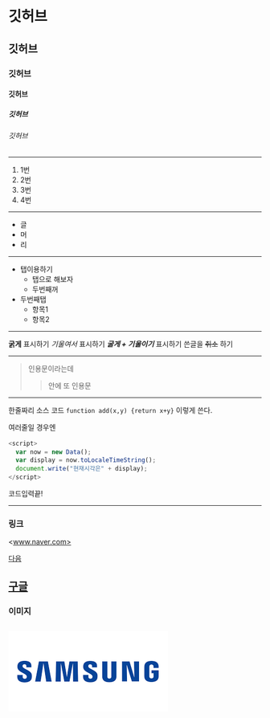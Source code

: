 # 깃허브
## 깃허브
### 깃허브
#### 깃허브
##### 깃허브
###### 깃허브

---
1. 1번
2. 2번
3. 3번
4. 4번

---

- 글
- 머
- 리

---
- 탭이용하기
  - 탭으로 해보자
  - 두번째꺼
- 두번째탭
  - 항목1
  - 항목2
---

**굵게** 표시하기
*기울여서* 표시하기
***굴게 + 기울이기*** 표시하기
쓴글을 ~~취소~~ 하기

---

> 인용문이라는데
>> 안에 또 인용문

---
한줄짜리 소스 코드 `function add(x,y) {return x+y}` 이렇게 쓴다.

여러줄일 경우엔

```javascript
<script>
  var now = new Data();
  var display = now.toLocaleTimeString();
  document.write("현재시각은" + display);
</script>
```
코드입력끝!

---
### 링크

<www.naver.com>

[다음](www.daum.net)

[구글](www.google.com, "구글")
---
### 이미지

![이미지 연습](https://github.com/Yunisung/images/blob/master/Samsung.png?raw=true)
---
